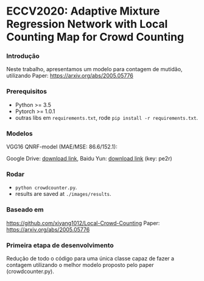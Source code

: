 # ECCV2020: Adaptive Mixture Regression Network with Local Counting Map for Crowd Counting


### Introdução

Neste trabalho, apresentamos um modelo para contagem de mutidão, utilizando 
Paper: https://arxiv.org/abs/2005.05776


### Prerequisitos
  - Python >= 3.5
  - Pytorch >= 1.0.1
  - outras libs em ```requirements.txt```, rode ```pip install -r requirements.txt```.

### Modelos
VGG16
QNRF-model (MAE/MSE: 86.6/152.1):

Google Drive: [download link](https://drive.google.com/open?id=1btZa7ltAwqQe0CDa41P67EtTdY0iJOfh),
Baidu Yun: [download link](https://pan.baidu.com/s/1humECw3oz4xRbWy5CaakZQ) (key: pe2r) 

### Rodar
- ```python crowdcounter.py```.
- results are saved at ```./images/results```.

### Baseado em
https://github.com/xiyang1012/Local-Crowd-Counting
Paper: https://arxiv.org/abs/2005.05776

### Primeira etapa de desenvolvimento
Redução de todo o código para uma única classe capaz de fazer a contagem utilizando o melhor modelo proposto pelo paper (crowdcounter.py).
